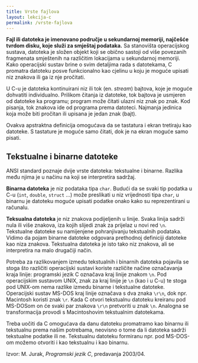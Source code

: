 ```yaml
---
title: Vrste fajlova
layout: lekcija-c
permalink: /vrste-fajlova
---
```


**Fajl ili datoteka je imenovano područje u sekundarnoj memoriji, najčešće tvrdom disku, koje služi za smještaj podataka.** Sa stanovišta operacijskog sustava, datoteka je složen objekt koji se obično sastoji od više povezanih fragmenata smještenih na različitim lokacijama u sekundarnoj memoriji. Kako operacijski sustav brine o svim detaljima rada s datotekama, C promatra datoteku posve funkcionalno kao cjelinu u koju je moguće upisati niz znakova ili ga iz nje pročitati.

U C-u je datoteka kontinuirani niz ili tok (en. *stream*) bajtova, koje je moguće dohvatiti individualno. Prilikom čitanja iz datoteke, tok bajtova je usmjeren od datoteke ka programu; program može čitati ulazni niz znak po znak. Kod pisanja, tok znakova ide od programa prema datoteci. Najmanja jedinica koja može biti pročitan ili upisana je jedan znak (bajt).

Ovakva apstraktna definicija omogućava da se tastatura i ekran tretiraju kao datoteke. S tastature je moguće samo čitati, dok je na ekran moguće samo pisati.

## Tekstualne i binarne datoteke

ANSI standard poznaje dvije vrste datoteka: tekstualne i binarne. Razlika među njima je u načinu na koji se interpretira sadržaj. 

**Binarna datoteka** je niz podataka tipa `char`. Budući da se svaki tip podatka u C-u (`int`, `double`, `struct` ...) može preslikati u niz vrijednosti tipa `char`, u binarnu je datoteku moguće upisati podatke onako kako su reprezentirani u računalu.

**Teksualna datoteka** je niz znakova podijeljenih u linije. Svaka linija sadrži nula ili više znakova, iza kojih slijedi znak za prijelaz u novi red `\n`. Tekstualne datoteke su namijenjene pohranjivanju tekstualnih podataka. Vidimo da pojam binarne datoteke odgovara prethodnoj definiciji datoteke kao niza znakova. Tekstualna datoteka je isto tako niz znakova, ali se interpretira na malo drugačiji način. 

Potreba za razlikovanjem izmedu tekstualnih i binarnih datoteka pojavila se stoga što različiti operacijski sustavi koriste različite načine označavanja kraja linije: programski jezik C označava kraj linije znakom `\n`. Pod operacijskim sustavom UNIX, znak za kraj linije je `\n` (kao i u
C-u) te stoga pod UNIX-om nema razlike izmedu binarne i tekstualne datoteke. Operacijski sustav MS-DOS kraj linije označava s dva znaka `\r\n`, dok npr. Macintosh koristi znak `\r`. Kada C otvori tekstualnu datoteku kreiranu pod MS-DOSom on će svaki par znakova `\r\n` pretvoriti u znak `\n`. Analogna se transformacija provodi s Macintoshovim tekstualnim datotekama.

Treba uočiti da C omogućava da danu datoteku promatramo kao binarnu ili tekstualnu prema našim potrebama, neovisno o tome da li datoteka sadrži tekstualne podatke ili ne. Tekstualnu datoteku formiranu npr. pod MS-DOS-om možemo otvoriti i kao tekstualnu i kao binarnu.


Izvor: M. Jurak, *Programski jezik C*, predavanja 2003/04.
